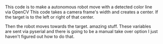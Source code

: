 This code is to make a autonomous robot move with a detected color line via OpenCV
This code takes a camera frame's width and creates a center. If the target is to the left or right of that center.

Then the robot moves towards the target. amazing stuff.
These variables are sent via pyserial and there is going to be a manual take over option I just haven't figured out how to do that.

